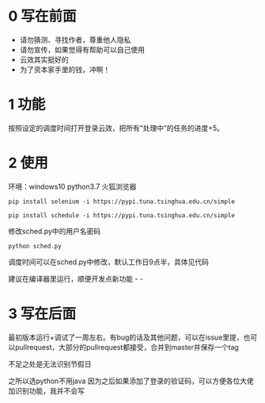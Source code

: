 # 0 写在前面
- 请勿猜测、寻找作者，尊重他人隐私
- 请勿宣传，如果觉得有帮助可以自己使用
- 云效其实挺好的
- 为了资本家手里的钱，冲啊！
# 1 功能

按照设定的调度时间打开登录云效，把所有“处理中”的任务的进度+5。

# 2 使用

环境：windows10 python3.7 火狐浏览器
```
pip install selenium -i https://pypi.tuna.tsinghua.edu.cn/simple

pip install schedule -i https://pypi.tuna.tsinghua.edu.cn/simple
```
修改sched.py中的用户名密码
```
python sched.py
```
调度时间可以在sched.py中修改，默认工作日9点半，具体见代码

建议在编译器里运行，顺便开发点新功能 - -

# 3 写在后面

最初版本运行+调试了一周左右。有bug的话及其他问题，可以在issue里提，也可以pullrequest，大部分的pullrequest都接受，合并到master并保存一个tag

不足之处是无法识别节假日

之所以选python不用java 因为之后如果添加了登录的验证码，可以方便各位大佬加识别功能，我并不会写
